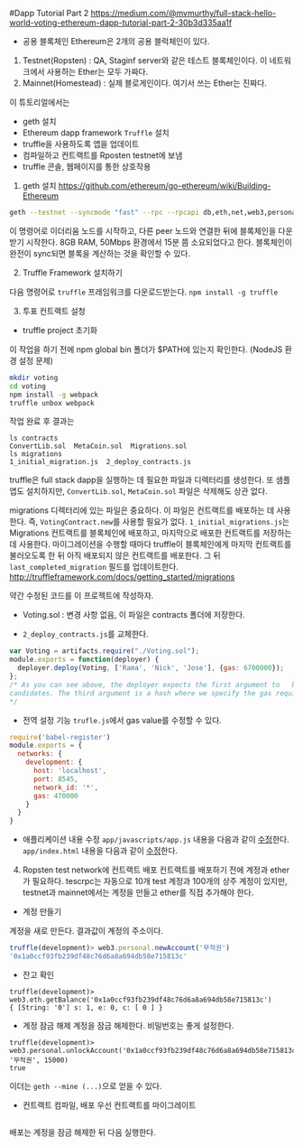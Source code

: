 #Dapp Tutorial Part 2
https://medium.com/@mvmurthy/full-stack-hello-world-voting-ethereum-dapp-tutorial-part-2-30b3d335aa1f

* 공용 블록체인
Ethereum은 2개의 공용 블럭체인이 있다.

1. Testnet(Ropsten) : QA, Staginf server와 같은 테스트 블록체인이다. 이 네트워크에서 사용하는 Ether는 모두 가짜다.
2. Mainnet(Homestead) : 실제 블로게인이다. 여기서 쓰는 Ether는 진짜다.

이 튜토리얼에서는

* geth 설치
* Ethereum dapp framework `Truffle` 설치
* truffle을 사용하도록 앱을 업데이트
* 컴파일하고 컨트랙트를 Rposten testnet에 보냄
* truffle 콘솔, 웹페이지를 통한 상호작용

1. geth 설치
https://github.com/ethereum/go-ethereum/wiki/Building-Ethereum

```bash
geth --testnet --syncmode "fast" --rpc --rpcapi db,eth,net,web3,personal --cache=1024  --rpcport 8545 --rpcaddr 127.0.0.1 --rpccorsdomain "*" --bootnodes "enode://20c9ad97c081d63397d7b685a412227a40e23c8bdc6688c6f37e97cfbc22d2b4d1db1510d8f61e6a8866ad7f0e17c02b14182d37ea7c3c8b9c2683aeb6b733a1@52.169.14.227:30303,enode://6ce05930c72abc632c58e2e4324f7c7ea478cec0ed4fa2528982cf34483094e9cbc9216e7aa349691242576d552a2a56aaeae426c5303ded677ce455ba1acd9d@13.84.180.240:30303"
```
이 명령어로 이더리움 노드를 시작하고, 다른 peer 노드와 연결한 뒤에 블록체인을 다운받기 시작한다. 8GB RAM, 50Mbps 환경에서 15분 쯤 소요되었다고 한다.
블록체인이 완전이 sync되면 블록을 계산하는 것을 확인할 수 있다.

2. Truffle Framework 설치하기

다음 명령어로 `truffle` 프레임워크를 다운로드받는다.
`npm install -g truffle`

3. 투표 컨트랙트 설청

* truffle project 초기화

이 작업을 하기 전에 npm global bin 폴더가 $PATH에 있는지 확인한다. (NodeJS 환경 설정 문제)
```bash
mkdir voting
cd voting
npm install -g webpack
truffle unbox webpack
```
작업 완료 후 결과는
```
ls contracts
ConvertLib.sol  MetaCoin.sol  Migrations.sol
ls migrations
1_initial_migration.js  2_deploy_contracts.js
```
truffle은 full stack dapp을 실행하는 데 필요한 파일과 디렉터리를 생성한다.
또 샘플 앱도 설치하지만, `ConvertLib.sol`, `MetaCoin.sol` 파일은 삭제해도 상관 없다.

migrations 디렉터리에 있는 파일은 중요하다.
이 파일은 컨트랙트를 배포하는 데 사용한다. 즉, `VotingContract.new`를 사용할 필요가 없다.
`1_initial_migrations.js`는 Migrations 컨트랙트를 블록체인에 배포하고, 마지막으로 배포한 컨트랙트를 저장하는 데 사용한다.
마이그레이션을 수행할 때마다 truffle이 블록체인에게 마지막 컨트랙트를 불러오도록 한 뒤 아직 배포되지 않은 컨트랙트를 배포한다. 그 뒤 `last_completed_migration` 필드를 업데이트한다.
http://truffleframework.com/docs/getting_started/migrations

약간 수정된 코드를 이 프로젝트에 작성하자.
- Voting.sol : 변경 사항 없음, 이 파일은 contracts 폴더에 저장한다.
[](프로젝트\블록체인\Voting.sol)

- `2_deploy_contracts.js`를 교체한다.
```js
var Voting = artifacts.require("./Voting.sol");
module.exports = function(deployer) {
  deployer.deploy(Voting, ['Rama', 'Nick', 'Jose'], {gas: 6700000});
};
/* As you can see above, the deployer expects the first argument to   be the name of the contract followed by constructor arguments. In our case, there is only one argument which is an array of
candidates. The third argument is a hash where we specify the gas required to deploy our code. The gas amount varies depending on the size of your contract.
*/
``` 

- 전역 설정 기능
`trufle.js`에서 gas value를 수정할 수 있다. 
```js
require('babel-register')
module.exports = {
  networks: {
    development: {
      host: 'localhost',
      port: 8545,
      network_id: '*',
      gas: 470000
    }
  }
}
```

- 애플리케이션 내용 수정
`app/javascripts/app.js` 내용을 다음과 같이 [수정](프로젝트\블록체인\app.js)한다.
`app/index.html` 내용을 다음과 같이 [수정](프로젝트\블록체인\index.html)한다.

4. Ropsten test network에 컨트랙트 배포
컨트랙트를 배포하기 전에 계정과 ether가 필요하다.
tescrpc는 자동으로 10개 test 계정과 100개의 상주 계정이 있지만, 
testnet과 mainnet에서는 계정을 만들고 ether를 직접 추가해야 한다.

- 계정 만들기

계정을 새로 만든다. 결과값이 계정의 주소이다.
```js
truffle(development)> web3.personal.newAccount('무적권')
'0x1a0ccf93fb239df48c76d6a8a694db58e715813c'
```

- 잔고 확인
```
truffle(development)> web3.eth.getBalance('0x1a0ccf93fb239df48c76d6a8a694db58e715813c')
{ [String: '0'] s: 1, e: 0, c: [ 0 ] }
```

- 계정 잠금 해제
계정을 잠금 해제한다. 비밀번호는 좋게 설정한다.
```
truffle(development)> web3.personal.unlockAccount('0x1a0ccf93fb239df48c76d6a8a694db58e715813c', '무적권', 15000)
true
```

이더는 `geth --mine (...)`으로 얻을 수 있다.

- 컨트랙트 컴파일, 배포
우선 컨트랙트를 마이그레이트
```
```
배포는 계정을 잠금 해제한 뒤 다음 실행한다.